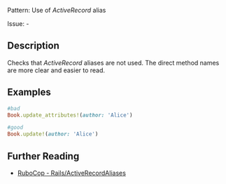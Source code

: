 Pattern: Use of _ActiveRecord_ alias

Issue: -

## Description

Checks that _ActiveRecord_ aliases are not used. The direct method names are more clear and easier to read.

## Examples

```ruby
#bad
Book.update_attributes!(author: 'Alice')

#good
Book.update!(author: 'Alice')
```

## Further Reading

* [RuboCop - Rails/ActiveRecordAliases](https://github.com/rubocop-hq/rubocop-rails/tree/master/lib/rubocop/cop/rails#railsactiverecordaliases)
